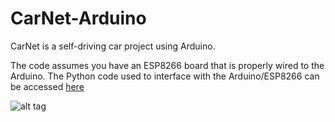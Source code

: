 # CarNet-Arduino
CarNet is a self-driving car project using Arduino.

The code assumes you have an ESP8266 board that is properly wired to the Arduino.
The Python code used to interface with the Arduino/ESP8266 can be accessed [here](https://github.com/jadenyjw/carnet-tensorflow)

![alt tag](https://lh3.googleusercontent.com/P_3f0OTq_EZXFBbzKawqgsoo7UVwawOxIoKQ6bPisFzzoZ6DBJty81AzfMR5nPlMb1DVmTfK849H6_mrXJZpNh2a9Bx616EEjjnJnZKUH88zFBaQk0-e0SoZF3itPU0n6mhhJBIZJvkxyk-2WrbcUU0xjlhJPT8RmmVa0aum7JGZmBd7XV5UpSlkTIh-9tUkeupxbDuSJLv7ZIVD3UFiQPqnsuUNfhv5PahczIOkAZQPZcXcBoiODDziRnw4_iJeG3mVitmkuj1tDHmGlapXoeCZTXX0r5g2_DT1b6voq88Wgiyxn5fVSnov93G3pnHO0lfatkrLKrIhGqyWe1_OOqFf0_5zlH9VIqKddX04m_k6OJSofigI7RnImY8Uoyr2y1MkPdyBMaxlFf_MVaSeujeaR9_E6NC_WZpVF1HwAkSn9AcPnCakJgwpNNvL5CIBZYuFisnQ95tYvR9xfpN49CEUQmbO2RX3LPWzSQUqrGxP2yd0s3247QE9b1F184jfxnAqPOHapygakUeTdQcfge-qHG5RqLVnZR6nsYlxsRazcV5868v7VHsa844vwQc-MukRIRUPeKTrZTWDMo_konG0cPIBaMY2EdRoBQ-2Z1VZ4jSXfYS9_NzeGOQ7-aqF-YeisrD58huwNGziGL6u0WUhQQqmsMHiDkh8ZUqkwg=w1154-h649-no)


